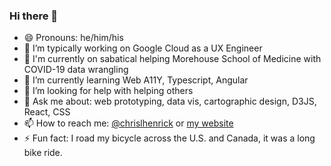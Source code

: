 ### Hi there 👋

- 😄 Pronouns: he/him/his
- 🔭 I’m typically working on Google Cloud as a UX Engineer
- 🚀 I'm currently on sabatical helping Morehouse School of Medicine with COVID-19 data wrangling
- 🌱 I’m currently learning Web A11Y, Typescript, Angular
- 🤔 I’m looking for help with helping others
- 💬 Ask me about: web prototyping, data vis, cartographic design, D3JS, React, CSS
- 📫 How to reach me: [@chrislhenrick](https://twitter.com/chrislhenrick) or [my website](https://clhenrick.io/contact/)
- ⚡ Fun fact: I road my bicycle across the U.S. and Canada, it was a long bike ride.
